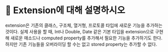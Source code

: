 # 🐥 Extension에 대해 설명하시오



extension은 기존의 클래스, 구조체, 열거형, 프로토콜 타입에 새로운 기능을 추가하는 것이다. 실제 사용을 할 때, Int나 Double, Date 같은 기본 타입을 extension으로 구현해 새로운 매소드나 computed property를 추가해서 필요한 기능을 추가하기도 한다. 하지만 기존 기능들을 오버라이딩 할 수는 없고 stored property는 추가할 수 없다.